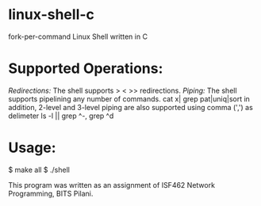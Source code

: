 # linux-shell-c
fork-per-command Linux Shell written in C

# Supported Operations:
_Redirections:_ The shell supports > < >> redirections.
_Piping:_ The shell supports pipelining any number of commands. 
cat x| grep pat|uniq|sort
in addition, 2-level and 3-level piping are also supported using comma (',') as delimeter
ls -l || grep ^-, grep ^d

# Usage: 
$ make all
$ ./shell

This program was written as an assignment of ISF462 Network Programming, BITS Pilani.
